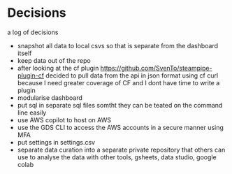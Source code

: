 # Decisions

a log of decisions

- snapshot all data to local csvs so that is separate from the dashboard itself
- keep data out of the repo
- after looking at the cf plugin https://github.com/SvenTo/steampipe-plugin-cf decided to pull data from the api in json format using cf curl because I need greater coverage of CF and I dont have time to write a plugin
- modularise dashboard
- put sql in separate sql files somtht they can be teated on the command line easily
- use AWS copilot to host on AWS
- use the GDS CLI to access the AWS accounts in a secure manner using MFA
- put settings in settings.csv
- separate data curation into a separate private repository that others can use to analyse the data with other tools, gsheets, data studio, google colab

